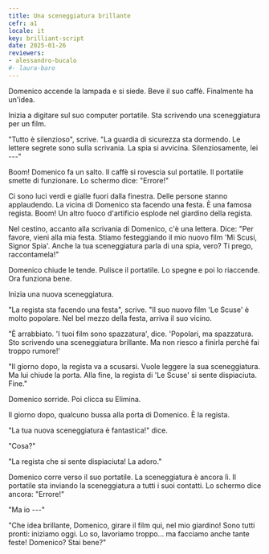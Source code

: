 ```yaml
---
title: Una sceneggiatura brillante
cefr: a1
locale: it
key: brilliant-script
date: 2025-01-26
reviewers:
- alessandro-bucalo
#- laura-baro
---
```


Domenico accende la lampada e si siede. Beve il suo caffè. Finalmente ha un'idea.

Inizia a digitare sul suo computer portatile. Sta scrivendo una sceneggiatura per un film.

"Tutto è silenzioso", scrive. "La guardia di sicurezza sta dormendo. Le lettere segrete sono sulla scrivania. La spia si avvicina. Silenziosamente, lei ---"

Boom! Domenico fa un salto. Il caffè si rovescia sul portatile. Il portatile smette di funzionare. Lo schermo dice: "Errore!"

Ci sono luci verdi e gialle fuori dalla finestra. Delle persone stanno applaudendo. La vicina di Domenico sta facendo una festa. È una famosa regista. Boom! Un altro fuoco d'artificio esplode nel giardino della regista.

Nel cestino, accanto alla scrivania di Domenico, c'è una lettera. Dice: "Per favore, vieni alla mia festa. Stiamo festeggiando il mio nuovo film 'Mi Scusi, Signor Spia'. Anche la tua sceneggiatura parla di una spia, vero? Ti prego, raccontamela!"

Domenico chiude le tende. Pulisce il portatile. Lo spegne e poi lo riaccende. Ora funziona bene.

Inizia una nuova sceneggiatura.

"La regista sta facendo una festa", scrive. "Il suo nuovo film 'Le Scuse' è molto popolare. Nel bel mezzo della festa, arriva il suo vicino.

"È arrabbiato. 'I tuoi film sono spazzatura', dice. 'Popolari, ma spazzatura. Sto scrivendo una sceneggiatura brillante. Ma non riesco a finirla perché fai troppo rumore!'

"Il giorno dopo, la regista va a scusarsi. Vuole leggere la sua sceneggiatura. Ma lui chiude la porta. Alla fine, la regista di 'Le Scuse' si sente dispiaciuta. Fine."

Domenico sorride. Poi clicca su Elimina.

Il giorno dopo, qualcuno bussa alla porta di Domenico. È la regista.

"La tua nuova sceneggiatura è fantastica!" dice.

"Cosa?"

"La regista che si sente dispiaciuta! La adoro."

Domenico corre verso il suo portatile. La sceneggiatura è ancora lì. Il portatile sta inviando la sceneggiatura a tutti i suoi contatti. Lo schermo dice ancora: "Errore!"

"Ma io ---"

"Che idea brillante, Domenico, girare il film qui, nel mio giardino! Sono tutti pronti: iniziamo oggi. Lo so, lavoriamo troppo... ma facciamo anche tante feste! Domenico? Stai bene?"